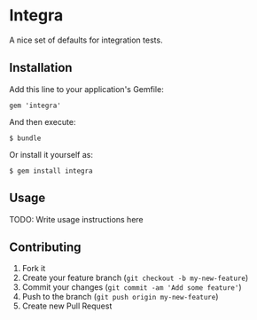# Integra

A nice set of defaults for integration tests.

## Installation

Add this line to your application's Gemfile:

    gem 'integra'

And then execute:

    $ bundle

Or install it yourself as:

    $ gem install integra

## Usage

TODO: Write usage instructions here

## Contributing

1. Fork it
2. Create your feature branch (`git checkout -b my-new-feature`)
3. Commit your changes (`git commit -am 'Add some feature'`)
4. Push to the branch (`git push origin my-new-feature`)
5. Create new Pull Request
